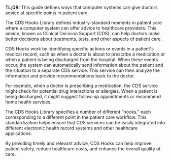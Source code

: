 **TL;DR:** This guide defines ways that computer systems can give doctors advice at specific points in patient care.

The CDS Hooks Library defines industry-standard moments in patient care where a computer system can offer advice to healthcare providers. This advice, known as Clinical Decision Support (CDS), can help doctors make better decisions about treatments, tests, and other aspects of patient care. 

CDS Hooks work by identifying specific actions or events in a patient's medical record, such as when a doctor is about to prescribe a medication or when a patient is being discharged from the hospital. When these events occur, the system can automatically send information about the patient and the situation to a separate CDS service. This service can then analyze the information and provide recommendations back to the doctor.

For example, when a doctor is prescribing a medication, the CDS service might check for potential drug interactions or allergies. When a patient is being discharged, it might suggest follow-up appointments or recommend home health services.

The CDS Hooks Library specifies a number of different "hooks," each corresponding to a different point in the patient care workflow. This standardization helps ensure that CDS services can be easily integrated into different electronic health record systems and other healthcare applications.

By providing timely and relevant advice, CDS Hooks can help improve patient safety, reduce healthcare costs, and enhance the overall quality of care. 
